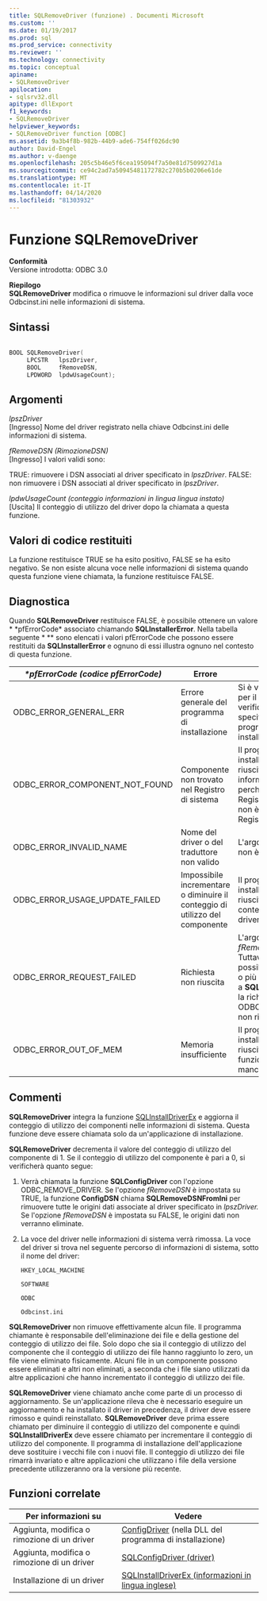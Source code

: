 ```yaml
---
title: SQLRemoveDriver (funzione) . Documenti Microsoft
ms.custom: ''
ms.date: 01/19/2017
ms.prod: sql
ms.prod_service: connectivity
ms.reviewer: ''
ms.technology: connectivity
ms.topic: conceptual
apiname:
- SQLRemoveDriver
apilocation:
- sqlsrv32.dll
apitype: dllExport
f1_keywords:
- SQLRemoveDriver
helpviewer_keywords:
- SQLRemoveDriver function [ODBC]
ms.assetid: 9a3b4f8b-982b-44b9-ade6-754ff026dc90
author: David-Engel
ms.author: v-daenge
ms.openlocfilehash: 205c5b46e5f6cea195094f7a50e81d7509927d1a
ms.sourcegitcommit: ce94c2ad7a50945481172782c270b5b0206e61de
ms.translationtype: MT
ms.contentlocale: it-IT
ms.lasthandoff: 04/14/2020
ms.locfileid: "81303932"
---
```

# <a name="sqlremovedriver-function"></a>Funzione SQLRemoveDriver
**Conformità**  
 Versione introdotta: ODBC 3.0  
  
 **Riepilogo**  
 **SQLRemoveDriver** modifica o rimuove le informazioni sul driver dalla voce Odbcinst.ini nelle informazioni di sistema.  
  
## <a name="syntax"></a>Sintassi  
  
```cpp  
  
BOOL SQLRemoveDriver(  
     LPCSTR   lpszDriver,  
     BOOL     fRemoveDSN,  
     LPDWORD  lpdwUsageCount);  
```  
  
## <a name="arguments"></a>Argomenti  
 *lpszDriver*  
 [Ingresso] Nome del driver registrato nella chiave Odbcinst.ini delle informazioni di sistema.  
  
 *fRemoveDSN (RimozioneDSN)*  
 [Ingresso] I valori validi sono:  
  
 TRUE: rimuovere i DSN associati al driver specificato in *lpszDriver*. FALSE: non rimuovere i DSN associati al driver specificato in *lpszDriver*.  
  
 *lpdwUsageCount (conteggio informazioni in lingua lingua instato)*  
 [Uscita] Il conteggio di utilizzo del driver dopo la chiamata a questa funzione.  
  
## <a name="returns"></a>Valori di codice restituiti  
 La funzione restituisce TRUE se ha esito positivo, FALSE se ha esito negativo. Se non esiste alcuna voce nelle informazioni di sistema quando questa funzione viene chiamata, la funzione restituisce FALSE.  
  
## <a name="diagnostics"></a>Diagnostica  
 Quando **SQLRemoveDriver** restituisce FALSE, è possibile ottenere un valore * \*pfErrorCode* associato chiamando **SQLInstallerError**. Nella tabella seguente * \** sono elencati i valori pfErrorCode che possono essere restituiti da **SQLInstallerError** e ognuno di essi illustra ognuno nel contesto di questa funzione.  
  
|*\*pfErrorCode (codice pfErrorCode)*|Errore|Descrizione|  
|---------------------|-----------|-----------------|  
|ODBC_ERROR_GENERAL_ERR|Errore generale del programma di installazione|Si è verificato un errore per il quale non si è verificato alcun errore specifico del programma di installazione.|  
|ODBC_ERROR_COMPONENT_NOT_FOUND|Componente non trovato nel Registro di sistema|Il programma di installazione non è riuscito a rimuovere le informazioni sul driver perché non esisteva nel Registro di sistema o non è stato trovato nel Registro di sistema.|  
|ODBC_ERROR_INVALID_NAME|Nome del driver o del traduttore non valido|L'argomento *lpszDriver* non è valido.|  
|ODBC_ERROR_USAGE_UPDATE_FAILED|Impossibile incrementare o diminuire il conteggio di utilizzo del componente|Il programma di installazione non è riuscito a diminuire il conteggio di utilizzo del driver.|  
|ODBC_ERROR_REQUEST_FAILED|Richiesta non riuscita|L'argomento *fRemoveDSN* era VERO. Tuttavia, non è stato possibile rimuovere uno o più DSN. La chiamata a **SQLConfigDriver** con la richiesta di ODBC_REMOVE_DRIVER non riuscita.|  
|ODBC_ERROR_OUT_OF_MEM|Memoria insufficiente|Il programma di installazione non è riuscito a eseguire la funzione a causa della mancanza di memoria.|  
  
## <a name="comments"></a>Commenti  
 **SQLRemoveDriver** integra la funzione [SQLInstallDriverEx](../../../odbc/reference/syntax/sqlinstalldriverex-function.md) e aggiorna il conteggio di utilizzo dei componenti nelle informazioni di sistema. Questa funzione deve essere chiamata solo da un'applicazione di installazione.  
  
 **SQLRemoveDriver** decrementa il valore del conteggio di utilizzo del componente di 1. Se il conteggio di utilizzo del componente è pari a 0, si verificherà quanto segue:  
  
1.  Verrà chiamata la funzione **SQLConfigDriver** con l'opzione ODBC_REMOVE_DRIVER. Se l'opzione *fRemoveDSN* è impostata su TRUE, la funzione **ConfigDSN** chiama **SQLRemoveDSNFromIni** per rimuovere tutte le origini dati associate al driver specificato in *lpszDriver.* Se l'opzione *fRemoveDSN* è impostata su FALSE, le origini dati non verranno eliminate.  
  
2.  La voce del driver nelle informazioni di sistema verrà rimossa. La voce del driver si trova nel seguente percorso di informazioni di sistema, sotto il nome del driver:  
  
     `HKEY_LOCAL_MACHINE`  
  
     `SOFTWARE`  
  
     `ODBC`  
  
     `Odbcinst.ini`  
  
 **SQLRemoveDriver** non rimuove effettivamente alcun file. Il programma chiamante è responsabile dell'eliminazione dei file e della gestione del conteggio di utilizzo dei file. Solo dopo che sia il conteggio di utilizzo del componente che il conteggio di utilizzo dei file hanno raggiunto lo zero, un file viene eliminato fisicamente. Alcuni file in un componente possono essere eliminati e altri non eliminati, a seconda che i file siano utilizzati da altre applicazioni che hanno incrementato il conteggio di utilizzo dei file.  
  
 **SQLRemoveDriver** viene chiamato anche come parte di un processo di aggiornamento. Se un'applicazione rileva che è necessario eseguire un aggiornamento e ha installato il driver in precedenza, il driver deve essere rimosso e quindi reinstallato. **SQLRemoveDriver** deve prima essere chiamato per diminuire il conteggio di utilizzo del componente e quindi **SQLInstallDriverEx** deve essere chiamato per incrementare il conteggio di utilizzo del componente. Il programma di installazione dell'applicazione deve sostituire i vecchi file con i nuovi file. Il conteggio di utilizzo dei file rimarrà invariato e altre applicazioni che utilizzano i file della versione precedente utilizzeranno ora la versione più recente.  
  
## <a name="related-functions"></a>Funzioni correlate  
  
|Per informazioni su|Vedere|  
|---------------------------|---------|  
|Aggiunta, modifica o rimozione di un driver|[ConfigDriver](../../../odbc/reference/syntax/configdriver-function.md) (nella DLL del programma di installazione)|  
|Aggiunta, modifica o rimozione di un driver|[SQLConfigDriver (driver)](../../../odbc/reference/syntax/sqlconfigdriver-function.md)|  
|Installazione di un driver|[SQLInstallDriverEx (informazioni in lingua inglese)](../../../odbc/reference/syntax/sqlinstalldriverex-function.md)|
